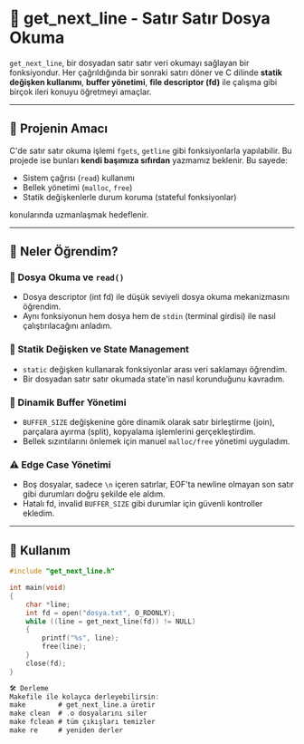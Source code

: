 # 📄 get_next_line - Satır Satır Dosya Okuma

`get_next_line`, bir dosyadan satır satır veri okumayı sağlayan bir fonksiyondur. Her çağrıldığında bir sonraki satırı döner ve C dilinde **statik değişken kullanımı**, **buffer yönetimi**, **file descriptor (fd)** ile çalışma gibi birçok ileri konuyu öğretmeyi amaçlar.

---

## 🎯 Projenin Amacı

C'de satır satır okuma işlemi `fgets`, `getline` gibi fonksiyonlarla yapılabilir. Bu projede ise bunları **kendi başımıza sıfırdan** yazmamız beklenir. Bu sayede:

- Sistem çağrısı (`read`) kullanımı
- Bellek yönetimi (`malloc`, `free`)
- Statik değişkenlerle durum koruma (stateful fonksiyonlar)

konularında uzmanlaşmak hedeflenir.

---

## 🧠 Neler Öğrendim?

### 📁 Dosya Okuma ve `read()`
- Dosya descriptor (int fd) ile düşük seviyeli dosya okuma mekanizmasını öğrendim.
- Aynı fonksiyonun hem dosya hem de `stdin` (terminal girdisi) ile nasıl çalıştırılacağını anladım.

### 🧮 Statik Değişken ve State Management
- `static` değişken kullanarak fonksiyonlar arası veri saklamayı öğrendim.
- Bir dosyadan satır satır okumada state'in nasıl korunduğunu kavradım.

### 🧵 Dinamik Buffer Yönetimi
- `BUFFER_SIZE` değişkenine göre dinamik olarak satır birleştirme (join), parçalara ayırma (split), kopyalama işlemlerini gerçekleştirdim.
- Bellek sızıntılarını önlemek için manuel `malloc/free` yönetimi uyguladım.

### ⚠️ Edge Case Yönetimi
- Boş dosyalar, sadece `\n` içeren satırlar, EOF'ta newline olmayan son satır gibi durumları doğru şekilde ele aldım.
- Hatalı fd, invalid `BUFFER_SIZE` gibi durumlar için güvenli kontroller ekledim.

---

## 🧪 Kullanım

```c
#include "get_next_line.h"

int main(void)
{
    char *line;
    int fd = open("dosya.txt", O_RDONLY);
    while ((line = get_next_line(fd)) != NULL)
    {
        printf("%s", line);
        free(line);
    }
    close(fd);
}

🛠️ Derleme
Makefile ile kolayca derleyebilirsin:
make        # get_next_line.a üretir
make clean  # .o dosyalarını siler
make fclean # tüm çıkışları temizler
make re     # yeniden derler
